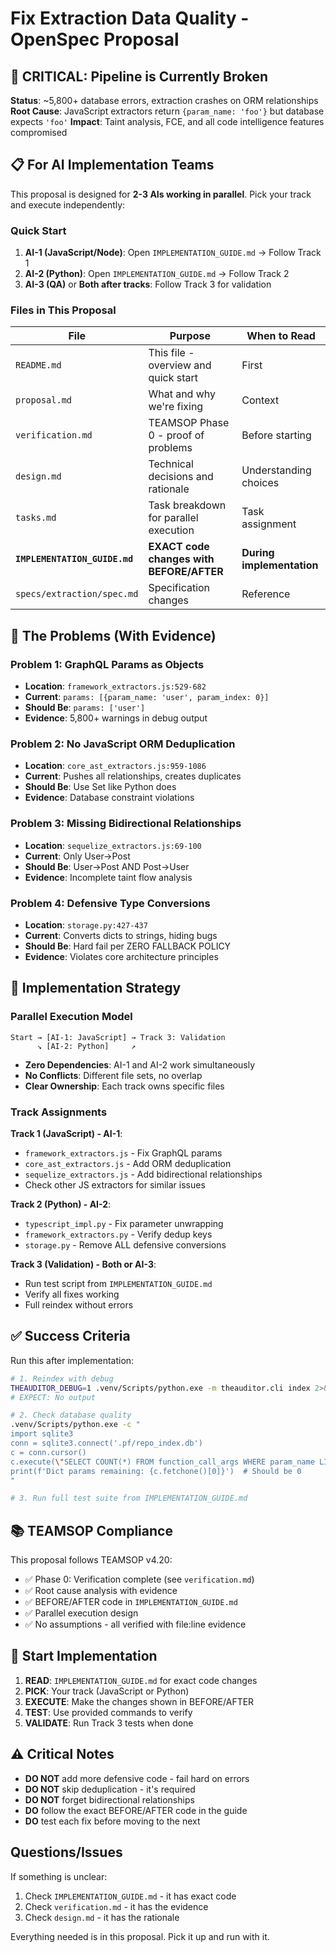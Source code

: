 # Fix Extraction Data Quality - OpenSpec Proposal

## 🚨 CRITICAL: Pipeline is Currently Broken

**Status**: ~5,800+ database errors, extraction crashes on ORM relationships
**Root Cause**: JavaScript extractors return `{param_name: 'foo'}` but database expects `'foo'`
**Impact**: Taint analysis, FCE, and all code intelligence features compromised

## 📋 For AI Implementation Teams

This proposal is designed for **2-3 AIs working in parallel**. Pick your track and execute independently:

### Quick Start
1. **AI-1 (JavaScript/Node)**: Open `IMPLEMENTATION_GUIDE.md` → Follow Track 1
2. **AI-2 (Python)**: Open `IMPLEMENTATION_GUIDE.md` → Follow Track 2
3. **AI-3 (QA)** or **Both after tracks**: Follow Track 3 for validation

### Files in This Proposal

| File | Purpose | When to Read |
|------|---------|--------------|
| `README.md` | This file - overview and quick start | First |
| `proposal.md` | What and why we're fixing | Context |
| `verification.md` | TEAMSOP Phase 0 - proof of problems | Before starting |
| `design.md` | Technical decisions and rationale | Understanding choices |
| `tasks.md` | Task breakdown for parallel execution | Task assignment |
| **`IMPLEMENTATION_GUIDE.md`** | **EXACT code changes with BEFORE/AFTER** | **During implementation** |
| `specs/extraction/spec.md` | Specification changes | Reference |

## 🎯 The Problems (With Evidence)

### Problem 1: GraphQL Params as Objects
- **Location**: `framework_extractors.js:529-682`
- **Current**: `params: [{param_name: 'user', param_index: 0}]`
- **Should Be**: `params: ['user']`
- **Evidence**: 5,800+ warnings in debug output

### Problem 2: No JavaScript ORM Deduplication
- **Location**: `core_ast_extractors.js:959-1086`
- **Current**: Pushes all relationships, creates duplicates
- **Should Be**: Use Set like Python does
- **Evidence**: Database constraint violations

### Problem 3: Missing Bidirectional Relationships
- **Location**: `sequelize_extractors.js:69-100`
- **Current**: Only User→Post
- **Should Be**: User→Post AND Post→User
- **Evidence**: Incomplete taint flow analysis

### Problem 4: Defensive Type Conversions
- **Location**: `storage.py:427-437`
- **Current**: Converts dicts to strings, hiding bugs
- **Should Be**: Hard fail per ZERO FALLBACK POLICY
- **Evidence**: Violates core architecture principles

## 🔧 Implementation Strategy

### Parallel Execution Model
```
Start → [AI-1: JavaScript] → Track 3: Validation
      ↘ [AI-2: Python]     ↗
```

- **Zero Dependencies**: AI-1 and AI-2 work simultaneously
- **No Conflicts**: Different file sets, no overlap
- **Clear Ownership**: Each track owns specific files

### Track Assignments

**Track 1 (JavaScript) - AI-1**:
- `framework_extractors.js` - Fix GraphQL params
- `core_ast_extractors.js` - Add ORM deduplication
- `sequelize_extractors.js` - Add bidirectional relationships
- Check other JS extractors for similar issues

**Track 2 (Python) - AI-2**:
- `typescript_impl.py` - Fix parameter unwrapping
- `framework_extractors.py` - Verify dedup keys
- `storage.py` - Remove ALL defensive conversions

**Track 3 (Validation) - Both or AI-3**:
- Run test script from `IMPLEMENTATION_GUIDE.md`
- Verify all fixes working
- Full reindex without errors

## ✅ Success Criteria

Run this after implementation:
```bash
# 1. Reindex with debug
THEAUDITOR_DEBUG=1 .venv/Scripts/python.exe -m theauditor.cli index 2>&1 | grep "WARNING.*dict"
# EXPECT: No output

# 2. Check database quality
.venv/Scripts/python.exe -c "
import sqlite3
conn = sqlite3.connect('.pf/repo_index.db')
c = conn.cursor()
c.execute(\"SELECT COUNT(*) FROM function_call_args WHERE param_name LIKE '{%'\")
print(f'Dict params remaining: {c.fetchone()[0]}')  # Should be 0
"

# 3. Run full test suite from IMPLEMENTATION_GUIDE.md
```

## 📚 TEAMSOP Compliance

This proposal follows TEAMSOP v4.20:
- ✅ Phase 0: Verification complete (see `verification.md`)
- ✅ Root cause analysis with evidence
- ✅ BEFORE/AFTER code in `IMPLEMENTATION_GUIDE.md`
- ✅ Parallel execution design
- ✅ No assumptions - all verified with file:line evidence

## 🚀 Start Implementation

1. **READ**: `IMPLEMENTATION_GUIDE.md` for exact code changes
2. **PICK**: Your track (JavaScript or Python)
3. **EXECUTE**: Make the changes shown in BEFORE/AFTER
4. **TEST**: Use provided commands to verify
5. **VALIDATE**: Run Track 3 tests when done

## ⚠️ Critical Notes

- **DO NOT** add more defensive code - fail hard on errors
- **DO NOT** skip deduplication - it's required
- **DO NOT** forget bidirectional relationships
- **DO** follow the exact BEFORE/AFTER code in the guide
- **DO** test each fix before moving to the next

## Questions/Issues

If something is unclear:
1. Check `IMPLEMENTATION_GUIDE.md` - it has exact code
2. Check `verification.md` - it has the evidence
3. Check `design.md` - it has the rationale

Everything needed is in this proposal. Pick it up and run with it.